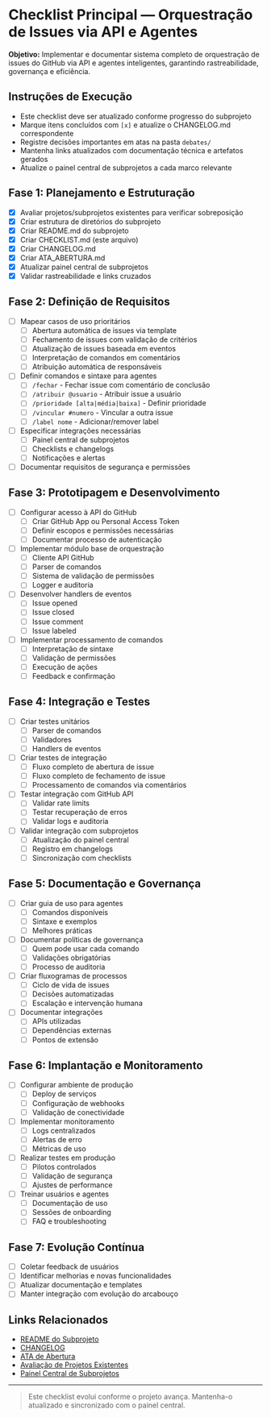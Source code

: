 # Checklist Principal — Orquestração de Issues via API e Agentes

**Objetivo:** Implementar e documentar sistema completo de orquestração de issues do GitHub via API e agentes inteligentes, garantindo rastreabilidade, governança e eficiência.

## Instruções de Execução

- Este checklist deve ser atualizado conforme progresso do subprojeto
- Marque itens concluídos com `[x]` e atualize o CHANGELOG.md correspondente
- Registre decisões importantes em atas na pasta `debates/`
- Mantenha links atualizados com documentação técnica e artefatos gerados
- Atualize o painel central de subprojetos a cada marco relevante

## Fase 1: Planejamento e Estruturação

- [x] Avaliar projetos/subprojetos existentes para verificar sobreposição
- [x] Criar estrutura de diretórios do subprojeto
- [x] Criar README.md do subprojeto
- [x] Criar CHECKLIST.md (este arquivo)
- [x] Criar CHANGELOG.md
- [x] Criar ATA_ABERTURA.md
- [x] Atualizar painel central de subprojetos
- [x] Validar rastreabilidade e links cruzados

## Fase 2: Definição de Requisitos

- [ ] Mapear casos de uso prioritários
  - [ ] Abertura automática de issues via template
  - [ ] Fechamento de issues com validação de critérios
  - [ ] Atualização de issues baseada em eventos
  - [ ] Interpretação de comandos em comentários
  - [ ] Atribuição automática de responsáveis
- [ ] Definir comandos e sintaxe para agentes
  - [ ] `/fechar` - Fechar issue com comentário de conclusão
  - [ ] `/atribuir @usuario` - Atribuir issue a usuário
  - [ ] `/prioridade [alta|média|baixa]` - Definir prioridade
  - [ ] `/vincular #numero` - Vincular a outra issue
  - [ ] `/label nome` - Adicionar/remover label
- [ ] Especificar integrações necessárias
  - [ ] Painel central de subprojetos
  - [ ] Checklists e changelogs
  - [ ] Notificações e alertas
- [ ] Documentar requisitos de segurança e permissões

## Fase 3: Prototipagem e Desenvolvimento

- [ ] Configurar acesso à API do GitHub
  - [ ] Criar GitHub App ou Personal Access Token
  - [ ] Definir escopos e permissões necessárias
  - [ ] Documentar processo de autenticação
- [ ] Implementar módulo base de orquestração
  - [ ] Cliente API GitHub
  - [ ] Parser de comandos
  - [ ] Sistema de validação de permissões
  - [ ] Logger e auditoria
- [ ] Desenvolver handlers de eventos
  - [ ] Issue opened
  - [ ] Issue closed
  - [ ] Issue comment
  - [ ] Issue labeled
- [ ] Implementar processamento de comandos
  - [ ] Interpretação de sintaxe
  - [ ] Validação de permissões
  - [ ] Execução de ações
  - [ ] Feedback e confirmação

## Fase 4: Integração e Testes

- [ ] Criar testes unitários
  - [ ] Parser de comandos
  - [ ] Validadores
  - [ ] Handlers de eventos
- [ ] Criar testes de integração
  - [ ] Fluxo completo de abertura de issue
  - [ ] Fluxo completo de fechamento de issue
  - [ ] Processamento de comandos via comentários
- [ ] Testar integração com GitHub API
  - [ ] Validar rate limits
  - [ ] Testar recuperação de erros
  - [ ] Validar logs e auditoria
- [ ] Validar integração com subprojetos
  - [ ] Atualização do painel central
  - [ ] Registro em changelogs
  - [ ] Sincronização com checklists

## Fase 5: Documentação e Governança

- [ ] Criar guia de uso para agentes
  - [ ] Comandos disponíveis
  - [ ] Sintaxe e exemplos
  - [ ] Melhores práticas
- [ ] Documentar políticas de governança
  - [ ] Quem pode usar cada comando
  - [ ] Validações obrigatórias
  - [ ] Processo de auditoria
- [ ] Criar fluxogramas de processos
  - [ ] Ciclo de vida de issues
  - [ ] Decisões automatizadas
  - [ ] Escalação e intervenção humana
- [ ] Documentar integrações
  - [ ] APIs utilizadas
  - [ ] Dependências externas
  - [ ] Pontos de extensão

## Fase 6: Implantação e Monitoramento

- [ ] Configurar ambiente de produção
  - [ ] Deploy de serviços
  - [ ] Configuração de webhooks
  - [ ] Validação de conectividade
- [ ] Implementar monitoramento
  - [ ] Logs centralizados
  - [ ] Alertas de erro
  - [ ] Métricas de uso
- [ ] Realizar testes em produção
  - [ ] Pilotos controlados
  - [ ] Validação de segurança
  - [ ] Ajustes de performance
- [ ] Treinar usuários e agentes
  - [ ] Documentação de uso
  - [ ] Sessões de onboarding
  - [ ] FAQ e troubleshooting

## Fase 7: Evolução Contínua

- [ ] Coletar feedback de usuários
- [ ] Identificar melhorias e novas funcionalidades
- [ ] Atualizar documentação e templates
- [ ] Manter integração com evolução do arcabouço

## Links Relacionados

- [README do Subprojeto](README.md)
- [CHANGELOG](CHANGELOG.md)
- [ATA de Abertura](debates/ATA_ABERTURA.md)
- [Avaliação de Projetos Existentes](docs/AVALIACAO_PROJETOS_EXISTENTES.md)
- [Painel Central de Subprojetos](../.github/painel_subprojetos.md)

---

> Este checklist evolui conforme o projeto avança. Mantenha-o atualizado e sincronizado com o painel central.
